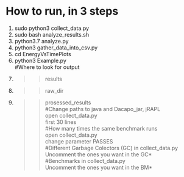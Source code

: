 # How to run, in 3 steps <br />
1. sudo python3 collect_data.py <br />
2. sudo bash analyze_results.sh <br />
3. python3.7 analyze.py <br />
4. python3 gather_data_into_csv.py <br />
5. cd EnergyVsTimePlots <br />
6. python3 Example.py <br />
#Where to look for output <br />
1. >> results <br />
2. >> raw_dir <br />
3. >> prosessed_results <br />
#Change paths to java and Dacapo_jar, jRAPL <br />
open collect_data.py <br />
first 30 lines <br />
#How many times the same benchmark runs <br />
open collect_data.py <br />
change parameter PASSES <br />
#Different Garbage Colectors (GC) in collect_data.py <br />
Uncomment the ones you want in the GC*  
#Benchmarks in collect_data.py <br />
Uncomment the ones you want in the BM* <br />



